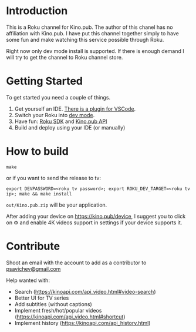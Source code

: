 # Introduction
This is a Roku channel for Kino.pub. The author of this chanel has no affiliation with Kino.pub. I have put this channel together simply to have some fun and make watching this service possible through Roku.

Right now only dev mode install is supported. If there is enough demand I will try to get the channel to Roku channel store.

# Getting Started
To get started you need a couple of things.
1) Get yourself an IDE. [There is a plugin for VSCode](https://marketplace.visualstudio.com/items?itemName=RokuCommunity.brightscript).
2) Switch your Roku into [dev mode](https://developer.roku.com/develop/getting-started/setup-guide).
3) Have fun: [Roku SDK](https://sdkdocs.roku.com/display/sdkdoc/Roku+SDK+Documentation) and [Kino.pub API](https://kinoapi.com/)
4) Build and deploy using your IDE (or manually)

# How to build
```
make
```
or if you want to send the release to tv:
```
export DEVPASSWORD=<roku tv password>; export ROKU_DEV_TARGET=<roku tv ip>; make && make install
```

`out/Kino.pub.zip` will be your application.

After adding your device on https://kino.pub/device, I suggest you to click on ⚙︎ and enable 4K videos support in settings if your device supports it.

# Contribute
Shoot an email with the account to add as a contributor to psavichev@gmail.com

Help wanted with:
- Search (https://kinoapi.com/api_video.html#video-search)
- Better UI for TV series
- Add subtitles (without captions)
- Implement fresh/hot/popular videos (https://kinoapi.com/api_video.html#shortcut)
- Implement history (https://kinoapi.com/api_history.html)
